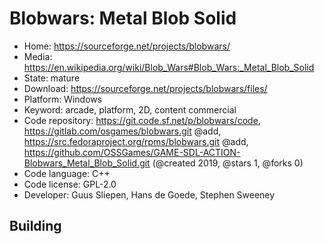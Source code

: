 # Blobwars: Metal Blob Solid

- Home: https://sourceforge.net/projects/blobwars/
- Media: https://en.wikipedia.org/wiki/Blob_Wars#Blob_Wars:_Metal_Blob_Solid
- State: mature
- Download: https://sourceforge.net/projects/blobwars/files/
- Platform: Windows
- Keyword: arcade, platform, 2D, content commercial
- Code repository: https://git.code.sf.net/p/blobwars/code, https://gitlab.com/osgames/blobwars.git @add, https://src.fedoraproject.org/rpms/blobwars.git @add, https://github.com/OSSGames/GAME-SDL-ACTION-Blobwars_Metal_Blob_Solid.git (@created 2019, @stars 1, @forks 0)
- Code language: C++
- Code license: GPL-2.0
- Developer: Guus Sliepen, Hans de Goede, Stephen Sweeney

## Building

